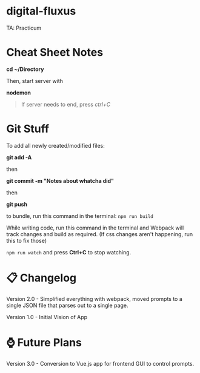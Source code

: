 # digital-fluxus
TA: Practicum

# Cheat Sheet Notes

**cd ~/Directory**

Then, start server with

**nodemon**

> If server needs to end, press *ctrl+C*

# Git Stuff

To add all newly created/modified files:

**git add -A**

then

**git commit -m "Notes about whatcha did"**

then

**git push**

to bundle, run this command in the terminal:
``npm run build``

While writing code, run this command in the terminal and Webpack will track changes and build as required. (If css changes aren't happening, run this to fix those)

``npm run watch``
and press **Ctrl+C** to stop watching.



# 📋 Changelog

Version 2.0 - Simplified everything with webpack, moved prompts to a single JSON file that parses out to a single page.

Version 1.0 - Initial Vision of App

# ⌚ Future Plans

Version 3.0 - Conversion to Vue.js app for frontend GUI to control prompts.
